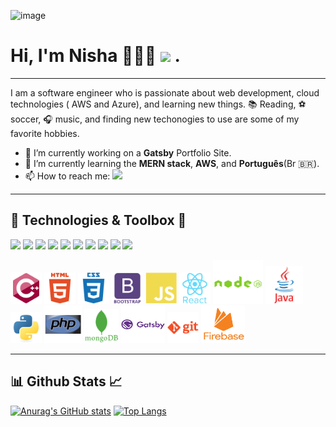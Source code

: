 ![image](https://user-images.githubusercontent.com/59668789/118202986-1726a700-b429-11eb-811f-246f2eccf566.png)


# Hi, I'm Nisha 👩🏽‍💻 <img src="https://raw.githubusercontent.com/MartinHeinz/MartinHeinz/master/wave.gif" width ="30px"> .

---
I am a software engineer who is passionate about web development, cloud technologies ( AWS and Azure), and learning new things.  📚 Reading, ⚽️ soccer, 🎧 music, and finding new techonogies to use are some of my favorite hobbies. 

- 🔭 I’m currently working on a **Gatsby** Portfolio Site.
- 🌱 I’m currently learning the **MERN stack**, **AWS**, and **Português**(Br 🇧🇷).
- 📫 How to reach me: ![](https://img.shields.io/badge/nholloway013@gmail.com-informational?style=flat-&logo=gmail&logoColor=white&color=e8453c)

---
## 🔧 Technologies & Toolbox  🧰

![](https://img.shields.io/badge/OS-Mac-informational?style=flat&logo=apple&logoColor=white&color=92cded)  ![](https://img.shields.io/badge/Editor-Vs_Code-informational?style=flat&logo=visual-studio-code&logoColor=white&color=92cded)  ![](https://img.shields.io/badge/Editor-PyCharm-informational?style=flat&logo=pyCharm&logoColor=white&color=92cded)  ![](https://img.shields.io/badge/Editor-Eclipse-informational?style=flat&logo=eclipse-ide&logoColor=white&color=92cded)  ![](https://img.shields.io/badge/Design-Figma-informational?style=flat&logo=Figma&logoColor=white&color=92cded)  ![](https://img.shields.io/badge/Shell-Zsh-informational?style=flat&logo=windows-terminal&logoColor=white&color=92cded)  ![](https://img.shields.io/badge/Shell-Bash-informational?style=flat&logo=gnu-bash&logoColor=white&color=92cded)  ![](https://img.shields.io/badge/Package_Manager-Homebrew-informational?style=flat&logo=Homebrew&logoColor=white&color=92cded)  ![](https://img.shields.io/badge/Package_Manager-Yarn-informational?style=flat&logo=yarn&logoColor=white&color=92cded)  ![](https://img.shields.io/badge/Tools-Postman-informational?style=flat&logo=postman&logoColor=white&color=92cded)

<img src="https://github.com/devicons/devicon/blob/master/icons/cplusplus/cplusplus-original.svg" alt="cpp logo" width="50" height="50" />   <img src="https://github.com/devicons/devicon/blob/master/icons/html5/html5-plain-wordmark.svg" alt="html logo" width="50" height="50" />   <img src="https://github.com/devicons/devicon/blob/master/icons/css3/css3-plain-wordmark.svg" alt="css logo" width="50" height="50" />   <img src="https://github.com/devicons/devicon/blob/master/icons/bootstrap/bootstrap-plain-wordmark.svg" alt="git logo" width="50" height="50" />   <img src="https://github.com/devicons/devicon/blob/master/icons/javascript/javascript-plain.svg" alt="javascript logo" width="50" height="50" />   <img src="https://github.com/devicons/devicon/blob/master/icons/react/react-original-wordmark.svg" alt="react logo" width="50" height="50" />   <img src="https://github.com/devicons/devicon/blob/master/icons/nodejs/nodejs-plain-wordmark.svg" alt="node js logo" width="80" height="70" />   <img src="https://github.com/devicons/devicon/blob/master/icons/java/java-original-wordmark.svg" alt="java logo" width="60" height="60" />   <img src="https://github.com/devicons/devicon/blob/master/icons/python/python-original.svg" alt="python logo" width="50" height="50" />   <img src="https://github.com/devicons/devicon/blob/master/icons/php/php-original.svg" alt="php logo" width="60" height="60" />   <img src="https://github.com/devicons/devicon/blob/master/icons/mongodb/mongodb-plain-wordmark.svg" alt="mongodb logo" width="55" height="55" />   <img src="https://github.com/devicons/devicon/blob/master/icons/gatsby/gatsby-plain-wordmark.svg" alt="gatsby logo" width="70" height="60" />   <img src="https://github.com/devicons/devicon/blob/master/icons/git/git-plain-wordmark.svg" alt="git logo" width="50" height="50" />   <img src="https://github.com/devicons/devicon/blob/master/icons/firebase/firebase-plain-wordmark.svg" alt="firebase logo" width="70" height="60" />

---
## 📊 Github Stats 📈

[![Anurag's GitHub stats](https://github-readme-stats.vercel.app/api?username=nanifour&show_icons=true&theme=algolia&hide=stars,contribs&icon_color=f10000&title_color=000000&bg_color=92cded&hide_border)](https://github.com/anuraghazra/github-readme-stats)  [![Top Langs](https://github-readme-stats.vercel.app/api/top-langs/?username=nanifour&theme=algolia&layout=compact&title_color=000000&bg_color=92cded&hide_border)](https://github.com/anuraghazra/github-readme-stats)       



<!--
**nanifour/nanifour** is a ✨ _special_ ✨ repository because its `README.md` (this file) appears on your GitHub profile.

Here are some ideas to get you started:

- 🔭 I’m currently working on ...
- 🌱 I’m currently learning ...
- 👯 I’m looking to collaborate on ...
- 🤔 I’m looking for help with ...
- 💬 Ask me about ...
- 📫 How to reach me: ...
- 😄 Pronouns: ...
- ⚡ Fun fact: ...
-->
